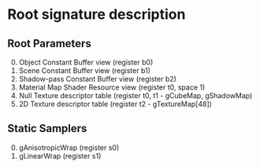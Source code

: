 

# Root signature description


## Root Parameters 

0. Object Constant Buffer view (register b0) 
0. Scene Constant Buffer view (register b1)  
0. Shadow-pass Constant Buffer view (register b2)  
0. Material Map Shader Resource view (register t0, space 1)  
0. Null Texture descriptor table (register t0, t1 - gCubeMap, gShadowMap)
0. 2D Texture descriptor table (register t2 - gTextureMap[48])


## Static Samplers

0. gAnisotropicWrap (register s0)  
0. gLinearWrap (register s1)


